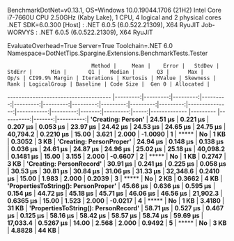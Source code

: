 
BenchmarkDotNet=v0.13.1, OS=Windows 10.0.19044.1706 (21H2)
Intel Core i7-7660U CPU 2.50GHz (Kaby Lake), 1 CPU, 4 logical and 2 physical cores
.NET SDK=6.0.300
  [Host]     : .NET 6.0.5 (6.0.522.21309), X64 RyuJIT
  Job-WORVYS : .NET 6.0.5 (6.0.522.21309), X64 RyuJIT

EvaluateOverhead=True  Server=True  Toolchain=.NET 6.0  
Namespace=DotNetTips.Spargine.Extensions.BenchmarkTests.Tester  

                               Method |     Mean |    Error |   StdDev |   StdErr |      Min |       Q1 |   Median |       Q3 |      Max |     Op/s | CI99.9% Margin | Iterations | Kurtosis | MValue | Skewness | Rank | LogicalGroup | Baseline | Code Size |  Gen 0 | Allocated |
------------------------------------- |---------:|---------:|---------:|---------:|---------:|---------:|---------:|---------:|---------:|---------:|---------------:|-----------:|---------:|-------:|---------:|-----:|------------- |--------- |----------:|-------:|----------:|
                   **'Creating: Person'** | **24.51 μs** | **0.221 μs** | **0.207 μs** | **0.053 μs** | **23.97 μs** | **24.42 μs** | **24.53 μs** | **24.65 μs** | **24.75 μs** | **40,794.2** |      **0.2210 μs** |      **15.00** |    **3.621** |  **2.000** |  **-1.0090** |    **1** |            ***** |       **No** |      **1 KB** | **0.3052** |      **3 KB** |
             **'Creating: PersonProper'** | **24.94 μs** | **0.148 μs** | **0.138 μs** | **0.036 μs** | **24.61 μs** | **24.87 μs** | **24.96 μs** | **25.02 μs** | **25.18 μs** | **40,098.2** |      **0.1481 μs** |      **15.00** |    **3.155** |  **2.000** |  **-0.6607** |    **2** |            ***** |       **No** |      **1 KB** | **0.2747** |      **3 KB** |
             **'Creating: PersonRecord'** | **30.91 μs** | **0.241 μs** | **0.225 μs** | **0.058 μs** | **30.53 μs** | **30.81 μs** | **30.84 μs** | **31.06 μs** | **31.33 μs** | **32,348.6** |      **0.2410 μs** |      **15.00** |    **1.983** |  **2.000** |   **0.2039** |    **3** |            ***** |       **No** |      **2 KB** | **0.3662** |      **4 KB** |
 **'PropertiesToString(): PersonProper'** | **45.66 μs** | **0.636 μs** | **0.595 μs** | **0.154 μs** | **44.72 μs** | **45.18 μs** | **45.71 μs** | **46.06 μs** | **46.56 μs** | **21,902.3** |      **0.6365 μs** |      **15.00** |    **1.523** |  **2.000** |  **-0.0217** |    **4** |            ***** |       **No** |      **1 KB** | **3.4180** |     **31 KB** |
 **'PropertiesToString(): PersonRecord'** | **58.71 μs** | **0.527 μs** | **0.467 μs** | **0.125 μs** | **58.16 μs** | **58.42 μs** | **58.57 μs** | **58.74 μs** | **59.69 μs** | **17,033.4** |      **0.5267 μs** |      **14.00** |    **2.568** |  **2.000** |   **0.9492** |    **5** |            ***** |       **No** |      **3 KB** | **4.8828** |     **44 KB** |
